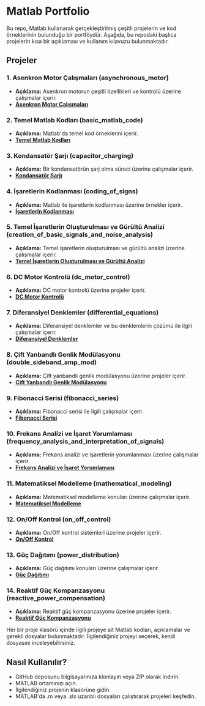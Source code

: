 # Matlab Portfolio
Bu repo, Matlab kullanarak gerçekleştirilmiş çeşitli projelerin ve kod örneklerinin bulunduğu bir portföydür. Aşağıda, bu repodaki başlıca projelerin kısa bir açıklaması ve kullanım kılavuzu bulunmaktadır.

## Projeler
### 1. Asenkron Motor Çalışmaları (asynchronous_motor)
   - **Açıklama:** Asenkron motorun çeşitli özellikleri ve kontrolü üzerine çalışmalar içerir.
   - **[Asenkron Motor Çalışmaları](asynchronous_motor)**

### 2. Temel Matlab Kodları (basic_matlab_code)
   - **Açıklama:** Matlab'da temel kod örneklerini içerir.
   - **[Temel Matlab Kodları](basic_matlab_code)**

### 3. Kondansatör Şarjı (capacitor_charging)
   - **Açıklama:** Bir kondansatörün şarj olma süreci üzerine çalışmalar içerir.
   - **[Kondansatör Şarjı](capacitor_charging)**

### 4. İşaretlerin Kodlanması (coding_of_signs)
   - **Açıklama:** Matlab ile işaretlerin kodlanması üzerine örnekler içerir.
   - **[İşaretlerin Kodlanması](coding_of_signs)**

### 5. Temel İşaretlerin Oluşturulması ve Gürültü Analizi (creation_of_basic_signals_and_noise_analysis)
   - **Açıklama:** Temel işaretlerin oluşturulması ve gürültü analizi üzerine çalışmalar içerir.
   - **[Temel İşaretlerin Oluşturulması ve Gürültü Analizi](creation_of_basic_signals_and_noise_analysis)**

### 6. DC Motor Kontrolü (dc_motor_control)
   - **Açıklama:** DC motor kontrolü üzerine projeler içerir.
   - **[DC Motor Kontrolü](dc_motor_control)**

### 7. Diferansiyel Denklemler (differential_equations)
   - **Açıklama:** Diferansiyel denklemler ve bu denklemlerin çözümü ile ilgili çalışmalar içerir.
   - **[Diferansiyel Denklemler](differential_equations)**

### 8. Çift Yanbandlı Genlik Modülasyonu (double_sideband_amp_mod)
   - **Açıklama:** Çift yanbandlı genlik modülasyonu üzerine projeler içerir.
   - **[Çift Yanbandlı Genlik Modülasyonu](double_sideband_amp_mod)**

### 9. Fibonacci Serisi (fibonacci_series)
   - **Açıklama:** Fibonacci serisi ile ilgili çalışmalar içerir.
   - **[Fibonacci Serisi](fibonacci_series)**

### 10. Frekans Analizi ve İşaret Yorumlaması (frequency_analysis_and_interpretation_of_signals)
   - **Açıklama:** Frekans analizi ve işaretlerin yorumlanması üzerine çalışmalar içerir.
   - **[Frekans Analizi ve İşaret Yorumlaması](frequency_analysis_and_interpretation_of_signals)**

### 11. Matematiksel Modelleme (mathematical_modeling)
   - **Açıklama:** Matematiksel modelleme konuları üzerine çalışmalar içerir.
   - **[Matematiksel Modelleme](mathematical_modeling)**

### 12. On/Off Kontrol (on_off_control)
   - **Açıklama:** On/Off kontrol sistemleri üzerine projeler içerir.
   - **[On/Off Kontrol](on_off_control)**

### 13. Güç Dağıtımı (power_distribution)
   - **Açıklama:** Güç dağıtımı konuları üzerine çalışmalar içerir.
   - **[Güç Dağıtımı](power_distribution)**

### 14. Reaktif Güç Kompanzasyonu (reactive_power_compensation)
   - **Açıklama:** Reaktif güç kompanzasyonu üzerine projeler içerir.
   - **[Reaktif Güç Kompanzasyonu](reactive_power_compensation)**


Her bir proje klasörü içinde ilgili projeye ait Matlab kodları, açıklamalar ve gerekli dosyalar bulunmaktadır. İlgilendiğiniz projeyi seçerek, kendi dosyasını inceleyebilirsiniz.

## Nasıl Kullanılır?
   - GitHub deposunu bilgisayarınıza klonlayın veya ZIP olarak indirin.
   - MATLAB ortamınızı açın.
   - İlgilendiğiniz projenin klasörüne gidin.
   - MATLAB'da .m veya .slx uzantılı dosyaları çalıştırarak projeleri keşfedin.
